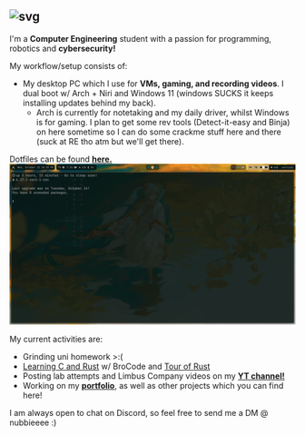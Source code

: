 ## ![svg](https://readme-typing-svg.herokuapp.com?font=B612+Mono&duration=2500&pause=1000&color=FFFFFF&width=435&lines=Hey+there%2C+I'm+Nubb.)

I'm a **Computer Engineering** student with a passion for programming, robotics and **cybersecurity!** 

My workflow/setup consists of: 
- My desktop PC which I use for **VMs, gaming, and recording videos**. I dual boot w/ Arch + Niri and Windows 11 (windows SUCKS it keeps installing updates behind my back). 
    - Arch is currently for notetaking and my daily driver, whilst Windows is for gaming. I plan to get some rev tools (Detect-it-easy and Binja) on here sometime so I can do some crackme stuff here and there (suck at RE tho atm but we'll get there). 

Dotfiles can be found [**here.**](https://github.com/nubbsterr/nubbsterr/tree/main/dotfiles)
![Le rice](rice.png)

My current activities are:
* Grinding uni homework >:(
* [Learning C and Rust](https://github.com/nubbsterr/nubbsterr/tree/main/programming) w/ BroCode and [Tour of Rust](https://tourofrust.com/)
* Posting lab attempts and Limbus Company videos on my [**YT channel!**](https://www.youtube.com/@0xnubb)
* Working on my [**portfolio**](https://github.com/nubbsterr/web), as well as other projects which you can find here!

I am always open to chat on Discord, so feel free to send me a DM @ nubbieeee :)
